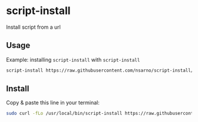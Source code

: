 # script-install
Install script from a url

## Usage

Example: installing `script-install` with `script-install`

```bash
script-install https://raw.githubusercontent.com/nsarno/script-install/master/script-install
```

## Install

Copy & paste this line in your terminal:

```bash
sudo curl -fLo /usr/local/bin/script-install https://raw.githubusercontent.com/nsarno/script-install/master/script-install && sudo chmod a+x /usr/local/bin/script-install
```
